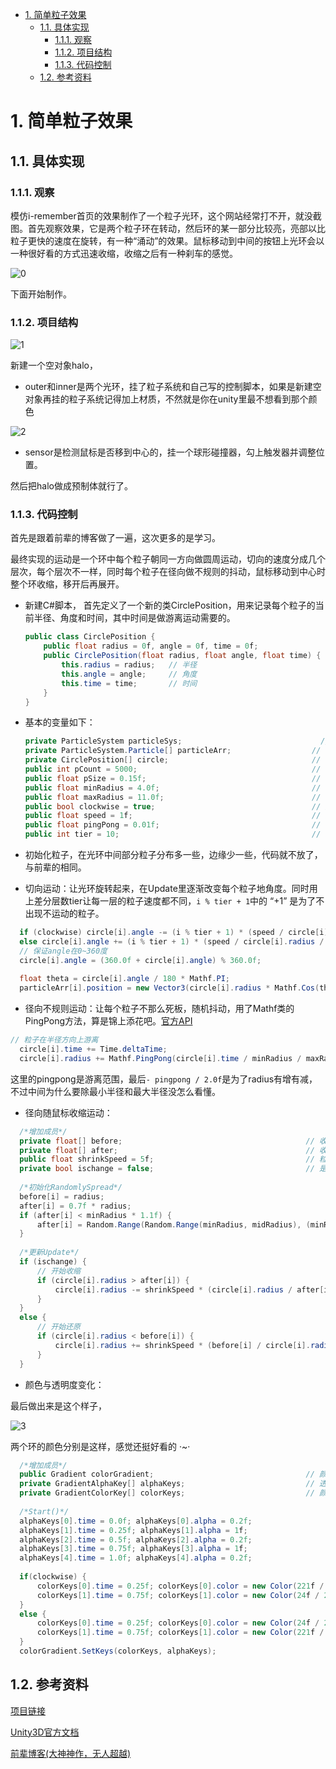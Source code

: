 <!-- TOC -->

- [1. 简单粒子效果](#1-简单粒子效果)
    - [1.1. 具体实现](#11-具体实现)
        - [1.1.1. 观察](#111-观察)
        - [1.1.2. 项目结构](#112-项目结构)
        - [1.1.3. 代码控制](#113-代码控制)
    - [1.2. 参考资料](#12-参考资料)

<!-- /TOC -->

# 1. 简单粒子效果

## 1.1. 具体实现

### 1.1.1. 观察

模仿i-remember首页的效果制作了一个粒子光环，这个网站经常打不开，就没截图。首先观察效果，它是两个粒子环在转动，然后环的某一部分比较亮，亮部以比粒子更快的速度在旋转，有一种“涌动”的效果。鼠标移动到中间的按钮上光环会以一种很好看的方式迅速收缩，收缩之后有一种刹车的感觉。

![0](img/iremeber.png)

下面开始制作。

### 1.1.2. 项目结构

![1](img/1.png)

新建一个空对象halo，

- outer和inner是两个光环，挂了粒子系统和自己写的控制脚本，如果是新建空对象再挂的粒子系统记得加上材质，不然就是你在unity里最不想看到那个颜色

![2](img/2.png)

- sensor是检测鼠标是否移到中心的，挂一个球形碰撞器，勾上触发器并调整位置。

然后把halo做成预制体就行了。

### 1.1.3. 代码控制

首先是跟着前辈的博客做了一遍，这次更多的是学习。

最终实现的运动是一个环中每个粒子朝同一方向做圆周运动，切向的速度分成几个层次，每个层次不一样，同时每个粒子在径向做不规则的抖动，鼠标移动到中心时整个环收缩，移开后再展开。

- 新建C#脚本， 首先定义了一个新的类CirclePosition，用来记录每个粒子的当前半径、角度和时间，其中时间是做游离运动需要的。 

  ```c#
  public class CirclePosition {
      public float radius = 0f, angle = 0f, time = 0f;
      public CirclePosition(float radius, float angle, float time) {
          this.radius = radius;   // 半径
          this.angle = angle;     // 角度
          this.time = time;       // 时间
      }
  }
  ```

- 基本的变量如下：

  ```c#
  private ParticleSystem particleSys;                       		// 粒子系统
  private ParticleSystem.Particle[] particleArr;                  // 粒子数组
  private CirclePosition[] circle;                                // 极坐标数组
  public int pCount = 5000;                                       // 粒子数量
  public float pSize = 0.15f;                                     // 粒子大小
  public float minRadius = 4.0f;                                  // 最小半径
  public float maxRadius = 11.0f;                                 // 最大半径
  public bool clockwise = true;                                   // 旋转方向
  public float speed = 1f;                                        // 速度
  public float pingPong = 0.01f;                                  // 游离范围
  public int tier = 10;                                           // 速度差分层数
  ```

- 初始化粒子，在光环中间部分粒子分布多一些，边缘少一些，代码就不放了，与前辈的相同。

- 切向运动：让光环旋转起来，在Update里逐渐改变每个粒子地角度。同时用上差分层数tier让每一层的粒子速度都不同，`i % tier + 1`中的 “+1” 是为了不出现不运动的粒子。

```c#
  if (clockwise) circle[i].angle -= (i % tier + 1) * (speed / circle[i].radius / tier);
  else circle[i].angle += (i % tier + 1) * (speed / circle[i].radius / tier);
  // 保证angle在0~360度
  circle[i].angle = (360.0f + circle[i].angle) % 360.0f; 
  
  float theta = circle[i].angle / 180 * Mathf.PI;
  particleArr[i].position = new Vector3(circle[i].radius * Mathf.Cos(theta), 0f, circle[i].radius * Mathf.Sin(theta)); 
```

- 径向不规则运动：让每个粒子不那么死板，随机抖动，用了Mathf类的PingPong方法，算是锦上添花吧。[官方API]( https://docs.unity3d.com/ScriptReference/Mathf.PingPong.html )

```C#
// 粒子在半径方向上游离
  circle[i].time += Time.deltaTime;
  circle[i].radius += Mathf.PingPong(circle[i].time / minRadius / maxRadius, pingPong) - pingPong / 2.0f;
```
  
这里的pingpong是游离范围，最后`- pingpong / 2.0f`是为了radius有增有减，不过中间为什么要除最小半径和最大半径没怎么看懂。
  
- 径向随鼠标收缩运动：

```C#
  /*增加成员*/
  private float[] before;                                         // 收缩前粒子位置
  private float[] after;                                          // 收缩后粒子位置
  public float shrinkSpeed = 5f;                                  // 粒子缩放的速度
  private bool ischange = false;                                  // 是否收缩
  
  /*初始化RandomlySpread*/
  before[i] = radius;
  after[i] = 0.7f * radius;
  if (after[i] < minRadius * 1.1f) {
      after[i] = Random.Range(Random.Range(minRadius, midRadius), (minRadius * 1.1f));
  }
  
  /*更新Update*/
  if (ischange) {
      // 开始收缩
      if (circle[i].radius > after[i]) {
          circle[i].radius -= shrinkSpeed * (circle[i].radius / after[i]) * Time.deltaTime;
      }
  }
  else {
      // 开始还原
      if (circle[i].radius < before[i]) {
          circle[i].radius += shrinkSpeed * (before[i] / circle[i].radius) * Time.deltaTime;
      }
  }
```

- 颜色与透明度变化：

最后做出来是这个样子，

![3](img/3.png)

两个环的颜色分别是这样，感觉还挺好看的 ·~·

```C#
  /*增加成员*/
  public Gradient colorGradient;                                  // 颜色渐变
  private GradientAlphaKey[] alphaKeys;                           // 透明度
  private GradientColorKey[] colorKeys;                           // 颜色
  
  /*Start()*/
  alphaKeys[0].time = 0.0f; alphaKeys[0].alpha = 0.2f;
  alphaKeys[1].time = 0.25f; alphaKeys[1].alpha = 1f;
  alphaKeys[2].time = 0.5f; alphaKeys[2].alpha = 0.2f;
  alphaKeys[3].time = 0.75f; alphaKeys[3].alpha = 1f;
  alphaKeys[4].time = 1.0f; alphaKeys[4].alpha = 0.2f;
  
  if(clockwise) {
      colorKeys[0].time = 0.25f; colorKeys[0].color = new Color(221f / 255, 49f / 255, 221f / 255);
      colorKeys[1].time = 0.75f; colorKeys[1].color = new Color(24f / 255, 177f / 255, 224f / 255);
  }
  else {
      colorKeys[0].time = 0.25f; colorKeys[0].color = new Color(24f / 255, 177f / 255, 224f / 255);
      colorKeys[1].time = 0.75f; colorKeys[1].color = new Color(221f / 255, 49f / 255, 221f / 255);
  }
  colorGradient.SetKeys(colorKeys, alphaKeys);
```

## 1.2. 参考资料

[项目链接](https://github.com/caoxy7/unity3D/tree/main/hw8/Assets)

[Unity3D官方文档]( https://docs.unity3d.com/ScriptReference/ParticleSystem.MainModule.html )

[前辈博客(大神神作，无人超越) ]( https://blog.csdn.net/simba_scorpio/article/details/51251126 )
